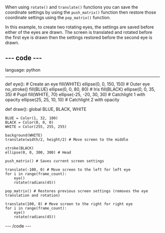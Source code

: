 When using `rotate()` and `translate()` functions you can save the coordinate settings by using the `push_matrix()` function then restore those coordinate settings using the `pop_matrix()` function.

In this example, to create two rotating eyes, the settings are saved before either of the eyes are drawn. The screen is translated and rotated before the first eye is drawn then the settings restored before the second eye is drawn.

--- code ---
---
language: python

---

def eye():
    # Create an eye
    fill(WHITE)
    ellipse(0, 0, 150, 150) # Outer eye
    no_stroke()
    fill(BLUE)
    ellipse(0, 0, 80, 80) # Iris
    fill(BLACK)
    ellipse(0, 0, 35, 35) # Pupil
    fill(WHITE, 70)
    ellipse(-25, -20, 30, 30) # Catchlight 1 with opacity
    ellipse(25, 25, 10, 10) # Catchlight 2 with opacity

def draw():
    global BLUE, BLACK, WHITE
    
    BLUE = Color(1, 32, 100)
    BLACK = Color(0, 0, 0)
    WHITE = Color(255, 255, 255)
    
    background(WHITE)
    translate(width/2, height/2) # Move screen to the middle
    
    stroke(BLACK)
    ellipse(0, 0, 300, 300) # Head
    
    push_matrix() # Saves current screen settings
    
    translate(-100, 0) # Move screen to the left for left eye
    for i in range(frame_count):
        eye()
        rotate(radians(45))
    
    pop_matrix() # Restores previous screen settings (removes the eye translation and rotation)
    
    translate(100, 0) # Move screen to the right for right eye
    for i in range(frame_count):
        eye()
        rotate(radians(45))

--- /code ---


